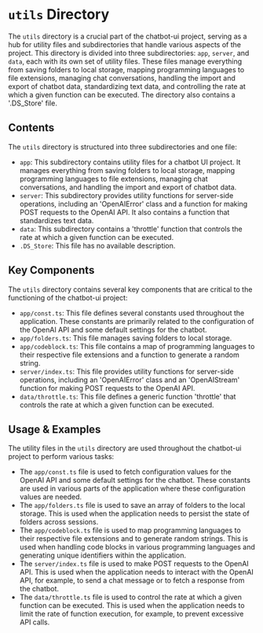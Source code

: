 
# `utils` Directory

The `utils` directory is a crucial part of the chatbot-ui project, serving as a hub for utility files and subdirectories that handle various aspects of the project. This directory is divided into three subdirectories: `app`, `server`, and `data`, each with its own set of utility files. These files manage everything from saving folders to local storage, mapping programming languages to file extensions, managing chat conversations, handling the import and export of chatbot data, standardizing text data, and controlling the rate at which a given function can be executed. The directory also contains a '.DS_Store' file.

## Contents

The `utils` directory is structured into three subdirectories and one file:

- `app`: This subdirectory contains utility files for a chatbot UI project. It manages everything from saving folders to local storage, mapping programming languages to file extensions, managing chat conversations, and handling the import and export of chatbot data.
- `server`: This subdirectory provides utility functions for server-side operations, including an 'OpenAIError' class and a function for making POST requests to the OpenAI API. It also contains a function that standardizes text data.
- `data`: This subdirectory contains a 'throttle' function that controls the rate at which a given function can be executed.
- `.DS_Store`: This file has no available description.

## Key Components

The `utils` directory contains several key components that are critical to the functioning of the chatbot-ui project:

- `app/const.ts`: This file defines several constants used throughout the application. These constants are primarily related to the configuration of the OpenAI API and some default settings for the chatbot.
- `app/folders.ts`: This file manages saving folders to local storage.
- `app/codeblock.ts`: This file contains a map of programming languages to their respective file extensions and a function to generate a random string.
- `server/index.ts`: This file provides utility functions for server-side operations, including an 'OpenAIError' class and an 'OpenAIStream' function for making POST requests to the OpenAI API.
- `data/throttle.ts`: This file defines a generic function 'throttle' that controls the rate at which a given function can be executed.

## Usage & Examples

The utility files in the `utils` directory are used throughout the chatbot-ui project to perform various tasks:

- The `app/const.ts` file is used to fetch configuration values for the OpenAI API and some default settings for the chatbot. These constants are used in various parts of the application where these configuration values are needed.
- The `app/folders.ts` file is used to save an array of folders to the local storage. This is used when the application needs to persist the state of folders across sessions.
- The `app/codeblock.ts` file is used to map programming languages to their respective file extensions and to generate random strings. This is used when handling code blocks in various programming languages and generating unique identifiers within the application.
- The `server/index.ts` file is used to make POST requests to the OpenAI API. This is used when the application needs to interact with the OpenAI API, for example, to send a chat message or to fetch a response from the chatbot.
- The `data/throttle.ts` file is used to control the rate at which a given function can be executed. This is used when the application needs to limit the rate of function execution, for example, to prevent excessive API calls.
